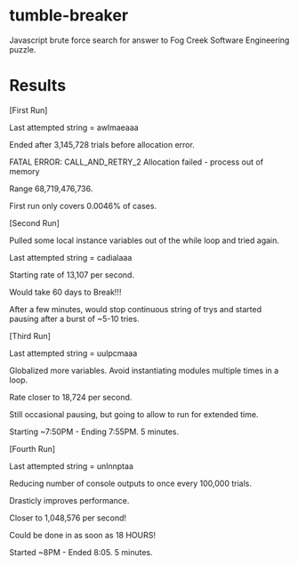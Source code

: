 tumble-breaker
==============

Javascript brute force search for answer to Fog Creek Software Engineering puzzle.

Results
=======

[First Run]

Last attempted string = awlmaeaaa

Ended after 3,145,728 trials before allocation error.

   FATAL ERROR: CALL_AND_RETRY_2 Allocation failed - process out of memory
   
Range 68,719,476,736.

First run only covers 0.0046% of cases.

[Second Run]

Pulled some local instance variables out of the while loop and tried again.

Last attempted string = cadialaaa

Starting rate of 13,107 per second.

Would take 60 days to Break!!!

After a few minutes, would stop continuous string of trys and started pausing after a burst of ~5-10 tries.

[Third Run]

Last attempted string = uulpcmaaa

Globalized more variables. Avoid instantiating modules multiple times in a loop.

Rate closer to 18,724 per second.

Still occasional pausing, but going to allow to run for extended time.

Starting ~7:50PM - Ending 7:55PM. 5 minutes.

[Fourth Run]

Last attempted string = unlnnptaa

Reducing number of console outputs to once every 100,000 trials.

Drasticly improves performance.

Closer to 1,048,576 per second!

Could be done in as soon as 18 HOURS!

Started ~8PM - Ended 8:05. 5 minutes.

